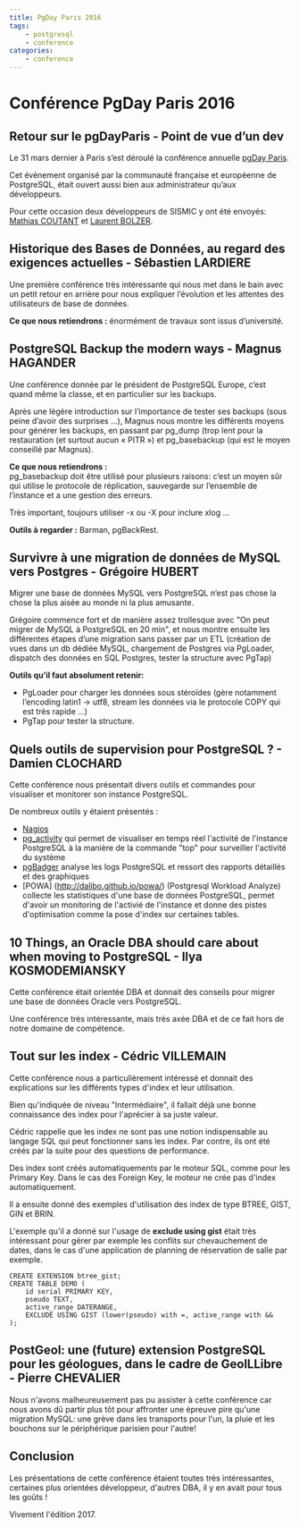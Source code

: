 ```yaml
---
title: PgDay Paris 2016
tags:
    - postgresql
    - conference
categories:
    - conference
---
```


# Conférence PgDay Paris 2016

## Retour sur le pgDayParis - Point de vue d’un dev

Le 31 mars dernier à Paris s’est déroulé la conférence annuelle [pgDay Paris](http://www.pgday.paris). 

Cet évènement organisé par la communauté française et européenne de PostgreSQL, 
était ouvert aussi bien aux administrateur qu’aux développeurs. 

Pour cette occasion deux développeurs de SISMIC y ont été envoyés: [Mathias COUTANT](https://twitter.com/mcoutant) et [Laurent BOLZER](https://twitter.com/ryosaeba_fr).

## Historique des Bases de Données, au regard des exigences actuelles - Sébastien LARDIERE 

Une première conférence très intéressante qui nous met dans le bain avec un petit retour en arrière pour nous expliquer
l’évolution et les attentes des utilisateurs de base de données. 

**Ce que nous retiendrons :** énormément de travaux sont issus d’université.

## PostgreSQL Backup the modern ways - Magnus HAGANDER

Une conférence donnée par le président de PostgreSQL Europe, c’est quand même la classe, et en particulier sur les backups.

Après une légère introduction sur l’importance de tester ses backups (sous peine d’avoir des surprises ...), Magnus nous montre les différents moyens
pour générer les backups, en passant par pg_dump (trop lent pour la restauration (et surtout aucun « PITR ») et pg_basebackup (qui est le moyen conseillé par Magnus).

**Ce que nous retiendrons :**  
pg_basebackup doit être utilisé pour plusieurs raisons: c’est un moyen sûr qui utilise le protocole de réplication, 
sauvegarde sur l’ensemble de l’instance et a une gestion des erreurs.

Très important, toujours utiliser -x ou -X pour inclure xlog ...

**Outils à regarder :** Barman, pgBackRest.

## Survivre à une migration de données de MySQL vers Postgres - Grégoire HUBERT

Migrer une base de données MySQL vers PostgreSQL n’est pas chose la chose la plus aisée au monde ni la plus amusante.

Grégoire commence fort et de manière assez trollesque avec "On peut migrer de MySQL à PostgreSQL en 20 min", 
et nous montre ensuite les différentes étapes d’une migration sans passer par un ETL 
(création de vues dans un db dédiée MySQL, chargement de Postgres via PgLoader, dispatch des données en SQL Postgres, tester la structure avec PgTap)

**Outils qu’il faut absolument retenir:**

* PgLoader pour charger les données sous stéroïdes (gère notamment l’encoding latin1 -> utf8, stream les données via le protocole COPY qui est très rapide ...)
* PgTap pour tester la structure.

## Quels outils de supervision pour PostgreSQL ? - Damien CLOCHARD

Cette conférence nous présentait divers outils et commandes pour visualiser et monitorer son instance PostgreSQL. 

De nombreux outils y étaient présentés : 

* [Nagios](https://www.nagios.org)
* [pg_activity](https://github.com/julmon/pg_activity) qui permet de visualiser en temps réel l'activité de l'instance PostgreSQL à la manière de la commande "top" pour surveiller l'activité du système
* [pgBadger](https://github.com/dalibo/pgbadger) analyse les logs PostgreSQL et ressort des rapports détaillés et des  graphiques 
* [POWA] (http://dalibo.github.io/powa/) (Postgresql Workload Analyze) collecte les statistiques d'une base de données PostgreSQL, permet d'avoir un monitoring 
 de l'activié de l'instance et donne des pistes d'optimisation comme la pose d'index sur certaines tables. 


## 10 Things, an Oracle DBA should care about when moving to PostgreSQL - Ilya KOSMODEMIANSKY

Cette conférence était orientée DBA et donnait des conseils pour migrer une base de données Oracle vers PostgreSQL. 

Une conférence très intéressante, mais très axée DBA et de ce fait hors de notre domaine de compétence. 

## Tout sur les index - Cédric VILLEMAIN 

Cette conférence nous a particulièrement intéressé et donnait des explications sur les différents types d'index et leur utilisation. 

Bien qu'indiquée de niveau "Intermédiaire", il fallait déjà une bonne connaissance des index pour l'aprécier à sa juste valeur. 
 
Cédric rappelle que les index ne sont pas une notion indispensable au langage SQL qui peut fonctionner sans les index. Par contre, ils ont été créés par la suite pour des questions 
de performance. 

Des index sont créés automatiquements par le moteur SQL, comme pour les Primary Key. Dans le cas des Foreign Key, le moteur ne crée pas d'index automatiquement. 

Il a ensuite donné des exemples d'utilisation des index de type BTREE, GIST, GIN et BRIN. 

L'exemple qu'il a donné sur l'usage de **exclude using gist** était très intéressant pour gérer par exemple les conflits sur chevauchement de dates, 
dans le cas d'une application de planning de réservation de salle par exemple. 

    CREATE EXTENSION btree_gist;
    CREATE TABLE DEMO (
        id serial PRIMARY KEY, 
        pseudo TEXT, 
        active_range DATERANGE, 
        EXCLUDE USING GIST (lower(pseudo) with =, active_range with &&
    );


## PostGeol: une (future) extension PostgreSQL pour les géologues, dans le cadre de GeolLLibre - Pierre CHEVALIER

Nous n'avons malheureusement pas pu assister à cette conférence car nous avons dû partir plus tôt pour affronter une épreuve pire qu'une migration MySQL: 
une grève dans les transports pour l'un, la pluie et les bouchons sur le périphérique parisien pour l'autre! 


## Conclusion 

Les présentations de cette conférence étaient toutes très intéressantes, certaines plus orientées développeur, d'autres DBA, il y en avait pour tous les goûts !

Vivement l'édition 2017. 

